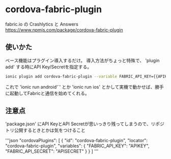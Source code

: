 

# cordova-fabric-plugin
fabric.io の Crashlytics と Answers
https://www.npmjs.com/package/cordova-fabric-plugin

## 使いかた

ベース機能はプラグイン導入するだけ。
導入方法がちょっと特殊で、 'plugin add' する時にAPI Key/Secretを指定する。

```sh
ionic plugin add cordova-fabric-plugin --variable FABRIC_API_KEY={{APIKEY}} --variable FABRIC_API_SECRET={{APISECRET}}
```

これで 'ionic run android'`' とか 'ionic run ios' とかして実機で動かせば、勝手に起動してFabricと通信を始めてくれる。


## 注意点

'package.json' にAPI KeyとAPI Secretが思いっきり残ってしまうので、リポジトリ公開するときとかは気をつけること

'''json
"cordovaPlugins": [
  {
    "id": "cordova-fabric-plugin",
    "locator": "cordova-fabric-plugin",
    "variables": {
      "FABRIC_API_KEY": "APIKEY",
      "FABRIC_API_SECRET": "APISECRET"
    }
  }
]
'''
